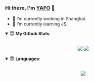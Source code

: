 ### Hi there, I'm [YAFO](GITHUB.COM/YAFO) 👋


- 🔭 I’m currently working in Shanghai.
- 🌱 I’m currently learning JS.

<details open>
 <summary> 😇 <b>My Github Stats</b>: </summary>
<br>
<p align = "center">
  <img src = "https://github-readme-stats.vercel.app/api?username=yafo&show_icons=true&theme=calm&line_height=33&hide_border=true&count_private=true">
  <img src = "https://github-readme-stats.vercel.app/api/top-langs/?username=yafo&theme=calm&hide_border=true">
</p>
</details>
<details open>
 <summary> 😇 <b>Languages</b>: </summary>
 <br>
 <p align = "center">
  <img src = "https://github-readme-stats.vercel.app/api/top-langs/?username=yafo&theme=calm&hide_border=true">
 </p>
</details>



